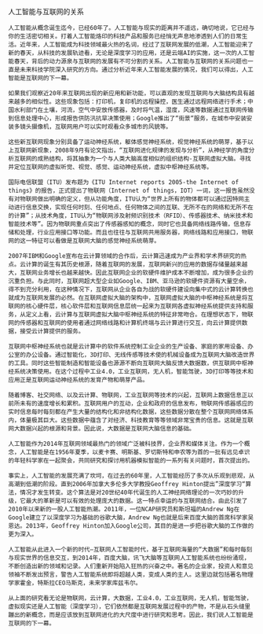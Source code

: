 人工智能与互联网的关系

	人工智能从概念诞生迄今，已经60年了。人工智能与现实的距离并不遥远，确切地说，它已经与你的生活密切相关。打着人工智能烙印的科技产品和服务已经悄无声息地渗透到人们的日常生活。近年来，人工智能成为科技领域最火热的名词，经过了互联网发展的低潮，人工智能迎来了新的春天，从科技的发展轨迹看，无论是深度学习的应用，还是云端AI的实施，这一次的人工智能春天，背后的动力源泉与互联网的发展有不可分割的关系。人工智能与互联网的关系问题也一直是未来科技学院深入研究的方向。通过分析近年来人工智能发展的情况，我们可以得出，人工智能是互联网的下一幕。
>
	如果我们观察近20年来互联网出现的新应用和新功能，可以直观的发现互联网与大脑结构具有越来越多的相似性。这些现象包括：打印机，复印机的远程操控，医生通过远程网络进行手术；中国水利部门在土壤，河流，空气中安放传感器，及时将气温，湿度，风速等数据通过互联网传输到信息处理中心，形成报告供防汛抗旱决策使用；Google推出了“街景“服务，在城市中安装安装多镜头摄像机，互联网用户可以实时观看众多城市的风貌等。
>       
	这些新互联网现象分别具备了运动神经系统，躯体感觉神经系统，视觉神经系统的萌芽，基于以上互联网新现象，2008年9月有论文指出，“互联网进化规律的发现与分析”，从神经学的角度分析互联网的成熟结构，将其抽象为一个与人类大脑高度相似的组织结构-互联网虚拟大脑。寻找并定位互联网的虚拟听觉、视觉、感觉、运动神经系统，虚拟中枢神经系统等。
>
	国际电信联盟（ITU）发布题为《ITU Internet reports 2005-the Internet of things》的报告，正式提出了物联网（Internet of things，IOT）一词，这一报告虽然没有对物联网做出明确的定义，但从功能角度，ITU认为“世界上所有的物体都可以通过因特网主动进行信息交换，实现任何时刻、任何地点、任何物体之间的互联、无所不在的网络和无所不在的计算”；从技术角度，ITU认为“物联网涉及射频识别技术（RFID）、传感器技术、纳米技术和智能技术等”。因为物联网重点突出了传感器感知的概念，同时它也具备网络线路传输，信息存储和处理，行业应用接口等功能。而且也往往与互联网共用服务器，网络线路和应用接口，物联网的这一特征可以看做是互联网大脑的感觉神经系统萌芽。
>
	2007年IBM和Google宣布在云计算领域的合作后，云计算迅速成为产业界和学术界研究的热点。云计算的诞生有其历史根源，随着互联网的发展，互联网新兴的应用的数据存储量越来越大，互联网业务增长也越来越快。因此互联网企业的软硬件维护成本不断增加，成为很多企业的沉重负担。与此同时，互联网超大型企业如Google、IBM、亚马逊的软硬件资源有大量空余，得不到充分利用，在这种情况下，互联网从企业各自为战的软硬件建设向集中式的云计算转换也就成为互联网发展的必然。在互联网虚拟大脑的架构中，互联网虚拟大脑的中枢神经系统是将互联网的核心硬件层，核心软件层和互联网信息层统一起来为互联网各虚拟神经系统提供支持和服务，从定义上看，云计算与互联网虚拟大脑中枢神经系统的特征非常吻合。在理想状态下，物联网的传感器和互联网的使用者通过网络线路和计算机终端与云计算进行交互，向云计算提供数据，接受云计算提供的服务。
>
	互联网中枢神经系统也就是云计算中的软件系统控制工业企业的生产设备、家庭的家用设备、办公室的办公设备。通过智能化，3D打印、无线传感等技术使的机械设备成为互联网大脑改造世界的工具。同时这些智能制造和智能设备也源源不断向互联网大脑反馈大数据数，供互联网中枢神经系统决策使用。在这个过程中工业4.0，工业互联网，无人机，智能驾驶，3D打印等等技术和应用正是互联网运动神经系统的发育产物和萌芽产品。
>
	随着博客、社交网络、以及云计算、物联网，工业互联网等技术的兴起，互联网上数据信息正以前所未有的速度增长和累积。互联网用户的互动，企业和政府的信息发布，物联网传感器感应的实时信息每时每刻都在产生大量的结构化和非结构化数据，这些数据分散在整个互联网网络体系内，体量极其巨大。这些数据中蕴含了对经济、科技教育等等领域非常宝贵的信息。这就是互联网大数据兴起的根源和背景。因此说，大数据是互联网大脑信息的基础。
>
	人工智能作为2014年互联网领域最热门的领域广泛被科技界，企业界和媒体关注。作为一个概念，人工智能是在1956年夏季，以麦卡赛、明斯基、罗切斯特和申农等为首的一批有远见卓识的年轻科学家在一起聚会，共同研究和探讨用机器模拟智能的一系列有关问题时，首次提出的。
>
	事实上，人工智能的发展充满了坎坷，在过去的60年里，人工智能经历了多次从乐观到悲观，从高潮到低潮的阶段。直到2006年加拿大多伦多大学教授Geoffrey Hinton提出”深度学习“算法，情况才发生转变。这个算法是对20世纪40年代诞生的人工神经网络理论的一次巧妙的升级，它最大的革新是可以有效的处理庞大的数据。这一特点幸运的与互联网结合。由此引发了2010年以来新的一股人工智能热潮。2011年，一位NCAP研究员和斯坦福的Andrew Ng在Google建立了以深度学习为基础的谷歌大脑，Andrew Ng也就是后来百度大脑的首席科学家吴恩达。2013年，Geoffrey Hinton加入Google公司，其目的是进一步把谷歌大脑的工作做的更为深入。
>
	人工智能从此进入一个新的时代—互联网人工智能时代，基于互联网海量的“大数据”和每时每刻与现实世界的信息交互，到2014年，百度大脑，讯飞大脑等互联网人工智能系统也纷纷涌现，不断创造出新的领域和记录。人们重新开始陷入狂热的兴奋之中。著名的企业家，投资人和意见领袖不断发出预言，警告人工智能系统即将超越人类，变成人类的主人。这里边就包括著名物理学家霍金，特斯拉CEO马斯克，未来学家库兹韦尔。
>
	从上面的研究看无论是物联网，云计算，大数据，工业4.0，工业互联网，无人机，智能驾驶，虚拟现实还是人工智能（深度学习），它们依然都是互联网发展过程中的产物，不是从石头缝里蹦出的新概念，而是应该放到互联网进化的大尺度中进行研究和思考。因此，我们说人工智能是互联网的下一幕。
>
